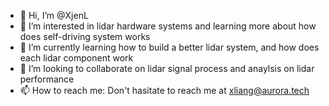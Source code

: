 - 👋 Hi, I’m @XjenL
- 👀 I’m interested in lidar hardware systems and learning more about how does self-driving system works
- 🌱 I’m currently learning how to build a better lidar system, and how does each lidar component work
- 💞️ I’m looking to collaborate on lidar signal process and anaylsis on lidar performance
- 📫 How to reach me: Don't hasitate to reach me at xliang@aurora.tech

<!---
XjenL/XjenL is a ✨ special ✨ repository because its `README.md` (this file) appears on your GitHub profile.
You can click the Preview link to take a look at your changes.
--->
